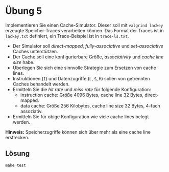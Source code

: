 # Übung 5

Implementieren Sie einen Cache-Simulator. Dieser soll mit `valgrind lackey` erzeugte Speicher-Traces verarbeiten können. Das Format der Traces ist in `lackey.txt` definiert, ein Trace-Beispiel ist in `trace-ls.txt`.

* Der Simulator soll _direct-mapped_, _fully-associative_ und _set-associative_ Caches unterstützen.
* Der Cache soll eine konfigurierbare Größe, _associativity_ und _cache line size_ habe.
* Überlegen Sie sich eine sinnvolle Strategie zum Ersetzen von cache lines.
* Instruktionen (`I`) und Datenzugriffe (`L`, `S`, `M`) sollen von getrennten Caches behandelt werden.
* Ermitteln Sie die _hit rate_ und _miss rate_ für folgende Konfiguration:
    * instruction cache: Größe 4096 Bytes, cache line 32 Bytes, direct-mapped.
    * data cache: Größe 256 Kilobytes, cache line size 32 Bytes, 4-fach assoziativ.
* Ermitteln Sie für obige Konfiguration wie viele cache lines belegt werden.

__Hinweis:__ Speicherzugriffe können sich über mehr als eine cache line erstrecken.

## Lösung

```cpp
make test
```
